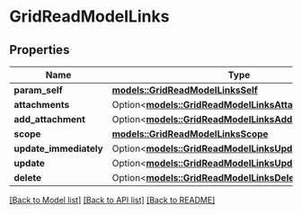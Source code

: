 # GridReadModelLinks

## Properties

Name | Type | Description | Notes
------------ | ------------- | ------------- | -------------
**param_self** | [**models::GridReadModelLinksSelf**](GridReadModel__links_self.md) |  | 
**attachments** | Option<[**models::GridReadModelLinksAttachments**](GridReadModel__links_attachments.md)> |  | [optional]
**add_attachment** | Option<[**models::GridReadModelLinksAddAttachment**](GridReadModel__links_addAttachment.md)> |  | [optional]
**scope** | [**models::GridReadModelLinksScope**](GridReadModel__links_scope.md) |  | 
**update_immediately** | Option<[**models::GridReadModelLinksUpdateImmediately**](GridReadModel__links_updateImmediately.md)> |  | [optional]
**update** | Option<[**models::GridReadModelLinksUpdate**](GridReadModel__links_update.md)> |  | [optional]
**delete** | Option<[**models::GridReadModelLinksDelete**](GridReadModel__links_delete.md)> |  | [optional]

[[Back to Model list]](../README.md#documentation-for-models) [[Back to API list]](../README.md#documentation-for-api-endpoints) [[Back to README]](../README.md)


